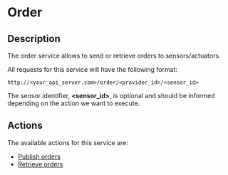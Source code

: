Order
=====

## Description

The order service allows to send or retrieve orders to sensors/actuators.

All requests for this service will have the following format:

```
http://<your_api_server.com>/order/<provider_id>/<sensor_id>
```

The sensor identifier, **<sensor_id>**, is optional and should be informed depending on the action we want to execute.

## Actions

The available actions for this service are:

* [Publish orders](./publish_order)
* [Retrieve orders](./get_orders)
